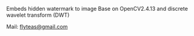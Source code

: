 Embeds hidden watermark to image
Base on OpenCV2.4.13 and discrete wavelet transform (DWT)

Mail: flyteas@gmail.com